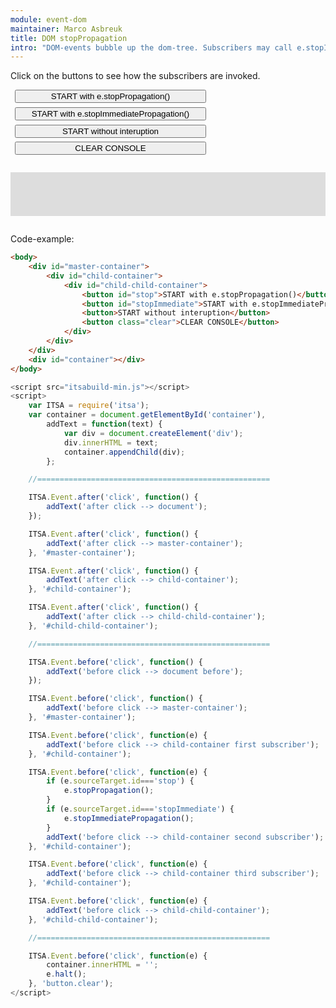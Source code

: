 ```yaml
---
module: event-dom
maintainer: Marco Asbreuk
title: DOM stopPropagation
intro: "DOM-events bubble up the dom-tree. Subscribers may call e.stopImmediatePropagation() or e.stopPropagation() in order to stop listeners higher up the dom-tree."
---
```


<style type="text/css">
    #container {
        margin: 2em 0;
        padding: 1em;
        min-height: 3em;
        background-color: #ddd;
    }
    button.pure-button {
        margin: 0.5em;
        display: block;
        min-width: 23em;
    }
</style>

Click on the buttons to see how the subscribers are invoked.

<div id="master-container">
    <div id="child-container">
        <div id="child-child-container">
            <button id="stop" class="pure-button pure-button-primary pure-button-bordered">START with e.stopPropagation()</button>
            <button id="stopImmediate" class="pure-button pure-button-primary pure-button-bordered">START with e.stopImmediatePropagation()</button>
            <button class="pure-button pure-button-primary pure-button-bordered">START without interuption</button>
            <button class="clear pure-button pure-button-primary pure-button-bordered">CLEAR CONSOLE</button>
        </div>
    </div>
</div>

<div id="container"></div>

Code-example:

```html
<body>
    <div id="master-container">
        <div id="child-container">
            <div id="child-child-container">
                <button id="stop">START with e.stopPropagation()</button>
                <button id="stopImmediate">START with e.stopImmediatePropagation()</button>
                <button>START without interuption</button>
                <button class="clear">CLEAR CONSOLE</button>
            </div>
        </div>
    </div>
    <div id="container"></div>
</body>
```

```js
<script src="itsabuild-min.js"></script>
<script>
    var ITSA = require('itsa');
    var container = document.getElementById('container'),
        addText = function(text) {
            var div = document.createElement('div');
            div.innerHTML = text;
            container.appendChild(div);
        };

    //====================================================

    ITSA.Event.after('click', function() {
        addText('after click --> document');
    });

    ITSA.Event.after('click', function() {
        addText('after click --> master-container');
    }, '#master-container');

    ITSA.Event.after('click', function() {
        addText('after click --> child-container');
    }, '#child-container');

    ITSA.Event.after('click', function() {
        addText('after click --> child-child-container');
    }, '#child-child-container');

    //====================================================

    ITSA.Event.before('click', function() {
        addText('before click --> document before');
    });

    ITSA.Event.before('click', function() {
        addText('before click --> master-container');
    }, '#master-container');

    ITSA.Event.before('click', function(e) {
        addText('before click --> child-container first subscriber');
    }, '#child-container');

    ITSA.Event.before('click', function(e) {
        if (e.sourceTarget.id==='stop') {
            e.stopPropagation();
        }
        if (e.sourceTarget.id==='stopImmediate') {
            e.stopImmediatePropagation();
        }
        addText('before click --> child-container second subscriber');
    }, '#child-container');

    ITSA.Event.before('click', function(e) {
        addText('before click --> child-container third subscriber');
    }, '#child-container');

    ITSA.Event.before('click', function(e) {
        addText('before click --> child-child-container');
    }, '#child-child-container');

    //====================================================

    ITSA.Event.before('click', function(e) {
        container.innerHTML = '';
        e.halt();
    }, 'button.clear');
</script>
```

<script src="../../dist/itsabuild-min.js"></script>
<script>
    var ITSA = require('itsa');
    var container = document.getElementById('container'),
        addText = function(text) {
            var div = document.createElement('div');
            div.innerHTML = text;
            container.appendChild(div);
        };

    //====================================================

    ITSA.Event.after('click', function() {
        addText('after click --> document');
    });

    ITSA.Event.after('click', function() {
        addText('after click --> master-container');
    }, '#master-container');

    ITSA.Event.after('click', function() {
        addText('after click --> child-container');
    }, '#child-container');

    ITSA.Event.after('click', function() {
        addText('after click --> child-child-container');
    }, '#child-child-container');

    //====================================================

    ITSA.Event.before('click', function() {
        addText('before click --> document before');
    });

    ITSA.Event.before('click', function() {
        addText('before click --> master-container');
    }, '#master-container');

    ITSA.Event.before('click', function(e) {
        addText('before click --> child-container first subscriber');
    }, '#child-container');

    ITSA.Event.before('click', function(e) {
        if (e.sourceTarget.id==='stop') {
            e.stopPropagation();
        }
        if (e.sourceTarget.id==='stopImmediate') {
            e.stopImmediatePropagation();
        }
        addText('before click --> child-container second subscriber');
    }, '#child-container');

    ITSA.Event.before('click', function(e) {
        addText('before click --> child-container third subscriber');
    }, '#child-container');

    ITSA.Event.before('click', function(e) {
        addText('before click --> child-child-container');
    }, '#child-child-container');

    //====================================================

    ITSA.Event.before('click', function(e) {
        container.innerHTML = '';
        e.halt();
    }, 'button.clear');
</script>
